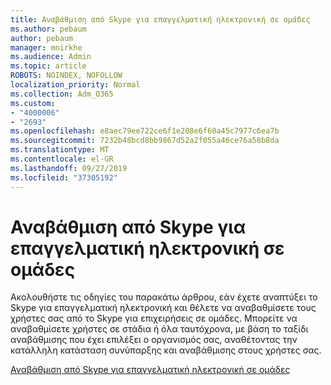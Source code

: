 ```yaml
---
title: Αναβάθμιση από Skype για επαγγελματική ηλεκτρονική σε ομάδες
ms.author: pebaum
author: pebaum
manager: mnirkhe
ms.audience: Admin
ms.topic: article
ROBOTS: NOINDEX, NOFOLLOW
localization_priority: Normal
ms.collection: Adm_O365
ms.custom:
- "4000006"
- "2693"
ms.openlocfilehash: e8aec79ee722ce6f1e208e6f60a45c7977c6ea7b
ms.sourcegitcommit: 7232b48bcd8bb9867d52a2f055a46ce76a58b8da
ms.translationtype: MT
ms.contentlocale: el-GR
ms.lasthandoff: 09/27/2019
ms.locfileid: "37305192"
---
```

# <a name="upgrade-from-skype-for-business-online-to-teams"></a>Αναβάθμιση από Skype για επαγγελματική ηλεκτρονική σε ομάδες  

Ακολουθήστε τις οδηγίες του παρακάτω άρθρου, εάν έχετε αναπτύξει το Skype για επαγγελματική ηλεκτρονική και θέλετε να αναβαθμίσετε τους χρήστες σας από το Skype για επιχειρήσεις σε ομάδες. Μπορείτε να αναβαθμίσετε χρήστες σε στάδια ή όλα ταυτόχρονα, με βάση το ταξίδι αναβάθμισης που έχει επιλέξει ο οργανισμός σας, αναθέτοντας την κατάλληλη κατάσταση συνύπαρξης και αναβάθμισης στους χρήστες σας.

[Αναβάθμιση από Skype για επαγγελματική ηλεκτρονική σε ομάδες](https://docs.microsoft.com/MicrosoftTeams/upgrade-to-teams-execute-skypeforbusinessonline) 